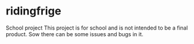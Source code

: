 # ridingfrige
School project
This project is for school and is not intended to be a final product. Sow there can be some issues and bugs in it.
